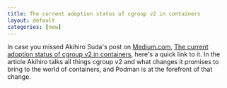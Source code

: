 ```yaml
---
title: The current adoption status of cgroup v2 in containers
layout: default
categories: [new]
---
```


In case you missed Akihiro Suda's post on [Medium.com](https://medium.com/), [The current adoption status of cgroup v2 in containers](https://medium.com/nttlabs/cgroup-v2-596d035be4d7), here's a quick link to it. In the article Akihiro talks all things cgroup v2 and what changes it promises to bring to the world of containers, and Podman is at the forefront of that change.
